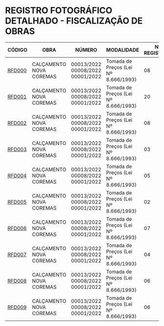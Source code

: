 # REGISTRO FOTOGRÁFICO DETALHADO - FISCALIZAÇÃO DE OBRAS

| CÓDIGO | OBRA | NÚMERO | MODALIDADE | Nº REGISTROS | DATA |
|---|---|---|---|---|---|
| [RFD000](./rfd000-calcamento-nova-coremas-10-03-25/) | CALÇAMENTO NOVA COREMAS | 00013/2022 <br> 00008/2022 <br> 00001/2022 | Tomada de Preços (Lei Nº 8.666/1993) | 08 | 10/03/25 |
| [RFD001](./rfd001-calcamento-nova-coremas-27-03-25/) | CALÇAMENTO NOVA COREMAS | 00013/2022 <br> 00008/2022 <br> 00001/2022 | Tomada de Preços (Lei Nº 8.666/1993) | 20 | 27/03/25 |
| [RFD002](./rfd002-calcamento-nova-coremas-08-04-25/) | CALÇAMENTO NOVA COREMAS | 00013/2022 <br> 00008/2022 <br> 00001/2022 | Tomada de Preços (Lei Nº 8.666/1993) | 08 | 08/04/25 |
| [RFD003](./rfd003-calcamento-nova-coremas-05-05-25/) | CALÇAMENTO NOVA COREMAS | 00013/2022 <br> 00008/2022 <br> 00001/2022 | Tomada de Preços (Lei Nº 8.666/1993) | 03 | 05/05/25 |
| [RFD004](./rfd004-calcamento-nova-coremas-02-06-25/) | CALÇAMENTO NOVA COREMAS | 00013/2022 <br> 00008/2022 <br> 00001/2022 | Tomada de Preços (Lei Nº 8.666/1993) | 05 | 02/06/25 |
| [RFD005](./rfd005-calcamento-nova-coremas-04-06-25/) | CALÇAMENTO NOVA COREMAS | 00013/2022 <br> 00008/2022 <br> 00001/2022 | Tomada de Preços (Lei Nº 8.666/1993) | 02 | 04/06/25 |
| [RFD006](./rfd006-calcamento-nova-coremas-16-06-25/) | CALÇAMENTO NOVA COREMAS | 00013/2022 <br> 00008/2022 <br> 00001/2022 | Tomada de Preços (Lei Nº 8.666/1993) | 07 | 16/06/25 |
| [RFD007](./rfd007-calcamento-nova-coremas-03-07-25/) | CALÇAMENTO NOVA COREMAS | 00013/2022 <br> 00008/2022 <br> 00001/2022 | Tomada de Preços (Lei Nº 8.666/1993) | 04 | 03/07/25 |
| [RFD008](./rfd008-calcamento-nova-coremas-18-07-25/) | CALÇAMENTO NOVA COREMAS | 00013/2022 <br> 00008/2022 <br> 00001/2022 | Tomada de Preços (Lei Nº 8.666/1993) | 06 | 18/07/25 |
| [RFD009](./rfd009-calcamento-nova-coremas-31-07-25/) | CALÇAMENTO NOVA COREMAS | 00013/2022 <br> 00008/2022 <br> 00001/2022 | Tomada de Preços (Lei Nº 8.666/1993) | 06 | 31/07/25 |